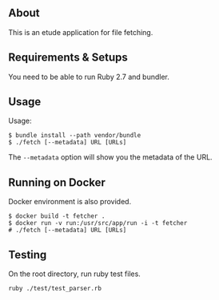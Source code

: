 ## About

This is an etude application for file fetching.

## Requirements & Setups

You need to be able to run Ruby 2.7 and bundler.


## Usage

Usage:

```
$ bundle install --path vendor/bundle
$ ./fetch [--metadata] URL [URLs]
```

The `--metadata` option will show you the metadata of the URL.

## Running on Docker

Docker environment is also provided.

```
$ docker build -t fetcher .
$ docker run -v run:/usr/src/app/run -i -t fetcher
# ./fetch [--metadata] URL [URLs]
```

## Testing

On the root directory, run ruby test files.

```
ruby ./test/test_parser.rb
```
